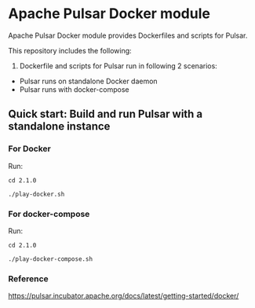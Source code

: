 # Apache Pulsar Docker module

Apache Pulsar Docker module provides Dockerfiles and scripts for Pulsar.

This repository includes the following: 

1. Dockerfile and scripts for Pulsar run in following 2 scenarios:
- Pulsar runs on standalone Docker daemon
- Pulsar runs with docker-compose

## Quick start: Build and run Pulsar with a standalone instance

### For Docker

Run: 

```
cd 2.1.0

./play-docker.sh

```

### For docker-compose

Run:

```
cd 2.1.0

./play-docker-compose.sh

```

### Reference

https://pulsar.incubator.apache.org/docs/latest/getting-started/docker/